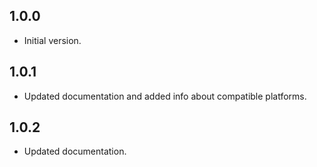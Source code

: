 ## 1.0.0

* Initial version.

## 1.0.1

* Updated documentation and added info about compatible platforms.

## 1.0.2

* Updated documentation.
